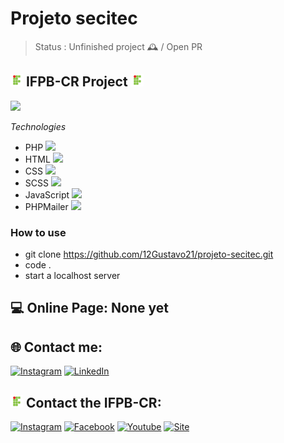# Projeto secitec

> Status : Unfinished project 🕰️ / Open PR

## <img width ='20px' src ='./assets/icons/icon.svg' /> IFPB-CR Project <img width ='20px' src ='./assets/icons/icon.svg' />

<img width ='800px' src ='./assets/gif/Recording.gif' />

*Technologies*

+ PHP <img width ='20px' src ='https://www.php.net/favicon.svg?v=2' />
+ HTML <img width ='20px' src ='https://cdn-icons-png.flaticon.com/512/4943/4943029.png' />
+ CSS <img width ='20px' src ='https://cdn-icons-png.flaticon.com/512/732/732190.png' />
+ SCSS <img width ='20px' src ='https://cdn.iconscout.com/icon/free/png-512/sass-226054.png' />
+ JavaScript <img width ='20px' src ='https://upload.wikimedia.org/wikipedia/commons/thumb/9/99/Unofficial_JavaScript_logo_2.svg/1200px-Unofficial_JavaScript_logo_2.svg.png' />
+ PHPMailer <img width ='20px' src ='https://avatars.githubusercontent.com/u/3959702?s=48&v=4' />

### How to use
    
- git clone https://github.com/12Gustavo21/projeto-secitec.git
- code .
- start a localhost server 

## 💻 Online Page: None yet

## 🌐 Contact me:
[![Instagram](https://img.shields.io/badge/Instagram-%23E4405F.svg?logo=Instagram&logoColor=white)](https://instagram.com/gualmda) [![LinkedIn](https://img.shields.io/badge/LinkedIn-%230077B5.svg?logo=linkedin&logoColor=white)](https://www.linkedin.com/in/12gustavo21)

## <img width ='20px' src ='./assets/icons/icon.svg' /> Contact the IFPB-CR:
[![Instagram](https://img.shields.io/badge/Instagram-%23E4405F.svg?logo=Instagram&logoColor=white)](https://www.instagram.com/ifpbcatole.oficial) [![Facebook](https://img.shields.io/badge/Facebook-%231877F2.svg?logo=facebook&logoColor=white)](https://pt-br.facebook.com/ifpbcatoledorocha) [![Youtube](https://img.shields.io/badge/Youtube-%23FF0000.svg?logo=youtube&logoColor=white)](https://www.youtube.com/@ifpb-catoledorocha221) [![Site](https://img.shields.io/badge/Site-%23000000.svg?logo=google-chrome&logoColor=white)](https://www.ifpb.edu.br/catoledorocha)